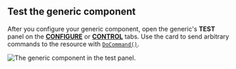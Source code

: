 ## Test the generic component

After you configure your generic component, open the generic's **TEST** panel on the [**CONFIGURE**](/configure/) or [**CONTROL**](/fleet/control/) tabs.
Use the card to send arbitrary commands to the resource with [`DoCommand()`](/components/generic/#docommand).

![The generic component in the test panel.](/components/generic/generic-control.png)
